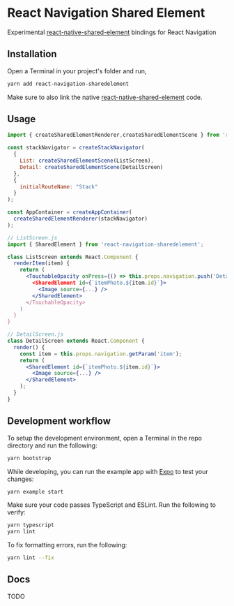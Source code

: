 # React Navigation Shared Element

Experimental [react-native-shared-element](https://github.com/IjzerenHein/react-native-shared-element) bindings for React Navigation

## Installation

Open a Terminal in your project's folder and run,

```sh
yarn add react-navigation-sharedelement
```

Make sure to also link the native [react-native-shared-element](https://github.com/IjzerenHein/react-native-shared-element) code.

## Usage

```jsx
import { createSharedElementRenderer,createSharedElementScene } from 'react-navigation-sharedelement';

const stackNavigator = createStackNavigator(
  {
    List: createSharedElementScene(ListScreen),
    Detail: createSharedElementScene(DetailScreen)
  },
  {
    initialRouteName: "Stack"
  }
);

const AppContainer = createAppContainer(
  createSharedElementRenderer(stackNavigator)
);
```

```jsx
// ListScreen.js
import { SharedElement } from 'react-navigation-sharedelement';

class ListScreen extends React.Component {
  renderItem(item) {
    return (
      <TouchableOpacity onPress={() => this.props.navigation.push('Detail', {sharedElements: [`itemPhoto.${item.id}`]})}
        <SharedElement id={`itemPhoto.${item.id}`}>
          <Image source={...} />
        </SharedElement>
      </TouchableOpacity>
    )
  }
}
```

```jsx
// DetailScreen.js
class DetailScreen extends React.Component {
  render() {
    const item = this.props.navigation.getParam('item');
    return (
      <SharedElement id={`itemPhoto.${item.id}`}>
        <Image source={...} />
      </SharedElement>
    );
  }
}
```

## Development workflow

To setup the development environment, open a Terminal in the repo directory and run the following:

```sh
yarn bootstrap
```

While developing, you can run the example app with [Expo](https://expo.io/) to test your changes:

```sh
yarn example start
```

Make sure your code passes TypeScript and ESLint. Run the following to verify:

```sh
yarn typescript
yarn lint
```

To fix formatting errors, run the following:

```sh
yarn lint --fix
```

## Docs


TODO

